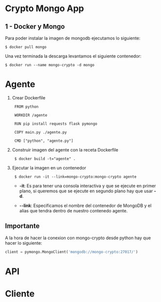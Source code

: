 # Crypto Mongo App

## 1 - Docker y Mongo

Para poder instalar la imagen de mongodb ejecutamos lo siguiente:

    $ docker pull mongo

Una vez terminada la descarga levantamos el siguiente contenedor:

    $ docker run --name mongo-crypto -d mongo


# Agente


1. Crear Dockerfile

        FROM python

        WORKDIR /agente 

        RUN pip install requests flask pymongo

        COPY main.py ./agente.py

        CMD ["python", "agente.py"]

2. Construir imagen del agente con la receta Dockerfile

        $ docker build -t="agente" .

3. Ejecutar la imagen en un contenedor

        $ docker run -it --link=mongo-crypto:mongo-crypto agente
    
    * **-it**: Es para tener una consola interactiva y que se ejecute en primer plano, si queremos que se ejecute en segundo plano hay que usar **-d**.

    * **--link**: Especificamos el nombre del contenedor de MongoDB y el alias que tendra dentro de nuestro contenedo agente.

## Importante

A la hora de hacer la conexion con mongo-crypto desde python hay que hacer lo siguiente:

```python
client = pymongo.MongoClient('mongodb://mongo-crypto:27017/')
```


# API


# Cliente

